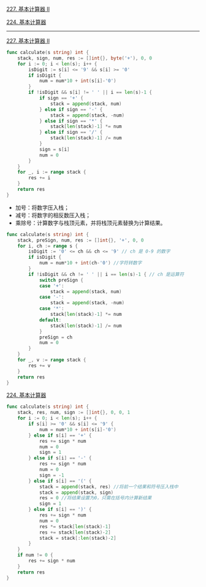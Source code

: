 
[227. 基本计算器 II](https://leetcode-cn.com/problems/basic-calculator-ii/)

[224. 基本计算器](https://leetcode-cn.com/problems/basic-calculator/)


------

[227. 基本计算器 II](https://leetcode-cn.com/problems/basic-calculator-ii/)

```go
func calculate(s string) int {
	stack, sign, num, res := []int{}, byte('+'), 0, 0
	for i := 0; i < len(s); i++ {
		isDigit := s[i] <= '9' && s[i] >= '0'
		if isDigit {
			num = num*10 + int(s[i]-'0')
		}
		if !isDigit && s[i] != ' ' || i == len(s)-1 {
			if sign == '+' {
				stack = append(stack, num)
			} else if sign == '-' {
				stack = append(stack, -num)
			} else if sign == '*' {
				stack[len(stack)-1] *= num
			} else if sign == '/' {
				stack[len(stack)-1] /= num
			}
			sign = s[i]
			num = 0
		}
	}
	for _, i := range stack {
		res += i
	}
	return res
}
```

- 加号：将数字压入栈；
- 减号：将数字的相反数压入栈；
- 乘除号：计算数字与栈顶元素，并将栈顶元素替换为计算结果。

```go
func calculate(s string) int {
	stack, preSign, num, res := []int{}, '+', 0, 0
	for i, ch := range s {
		isDigit := '0' <= ch && ch <= '9' // ch 是 0-9 的数字
		if isDigit {
			num = num*10 + int(ch-'0') //字符转数字
		}
		if !isDigit && ch != ' ' || i == len(s)-1 { // ch 是运算符
			switch preSign {
			case '+':
				stack = append(stack, num)
			case '-':
				stack = append(stack, -num)
			case '*':
				stack[len(stack)-1] *= num
			default:
				stack[len(stack)-1] /= num
			}
			preSign = ch
			num = 0
		}
	}
	for _, v := range stack {
		res += v
	}
	return res
}
```


[224. 基本计算器](https://leetcode-cn.com/problems/basic-calculator/)

```go
func calculate(s string) int {
	stack, res, num, sign := []int{}, 0, 0, 1
	for i := 0; i < len(s); i++ {
		if s[i] >= '0' && s[i] <= '9' {
			num = num*10 + int(s[i]-'0')
		} else if s[i] == '+' {
			res += sign * num
			num = 0
			sign = 1
		} else if s[i] == '-' {
			res += sign * num
			num = 0
			sign = -1
		} else if s[i] == '(' {
			stack = append(stack, res) //将前一个结果和符号压入栈中
			stack = append(stack, sign)
			res = 0 //将结果设置为0，只需在括号内计算新结果
			sign = 1
		} else if s[i] == ')' {
			res += sign * num
			num = 0
			res *= stack[len(stack)-1]
			res += stack[len(stack)-2]
			stack = stack[:len(stack)-2]
		}
	}
	if num != 0 {
		res += sign * num
	}
	return res
}
```
